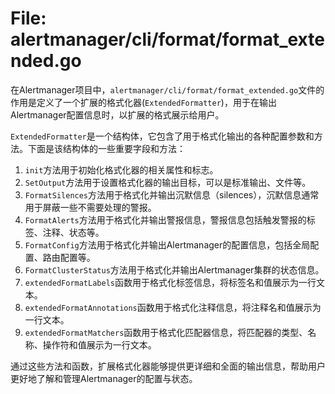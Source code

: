 # File: alertmanager/cli/format/format_extended.go

在Alertmanager项目中，`alertmanager/cli/format/format_extended.go`文件的作用是定义了一个扩展的格式化器(`ExtendedFormatter`)，用于在输出Alertmanager配置信息时，以扩展的格式展示给用户。

`ExtendedFormatter`是一个结构体，它包含了用于格式化输出的各种配置参数和方法。下面是该结构体的一些重要字段和方法：

1. `init`方法用于初始化格式化器的相关属性和标志。
2. `SetOutput`方法用于设置格式化器的输出目标，可以是标准输出、文件等。
3. `FormatSilences`方法用于格式化并输出沉默信息（silences），沉默信息通常用于屏蔽一些不需要处理的警报。
4. `FormatAlerts`方法用于格式化并输出警报信息，警报信息包括触发警报的标签、注释、状态等。
5. `FormatConfig`方法用于格式化并输出Alertmanager的配置信息，包括全局配置、路由配置等。
6. `FormatClusterStatus`方法用于格式化并输出Alertmanager集群的状态信息。
7. `extendedFormatLabels`函数用于格式化标签信息，将标签名和值展示为一行文本。
8. `extendedFormatAnnotations`函数用于格式化注释信息，将注释名和值展示为一行文本。
9. `extendedFormatMatchers`函数用于格式化匹配器信息，将匹配器的类型、名称、操作符和值展示为一行文本。

通过这些方法和函数，扩展格式化器能够提供更详细和全面的输出信息，帮助用户更好地了解和管理Alertmanager的配置与状态。

